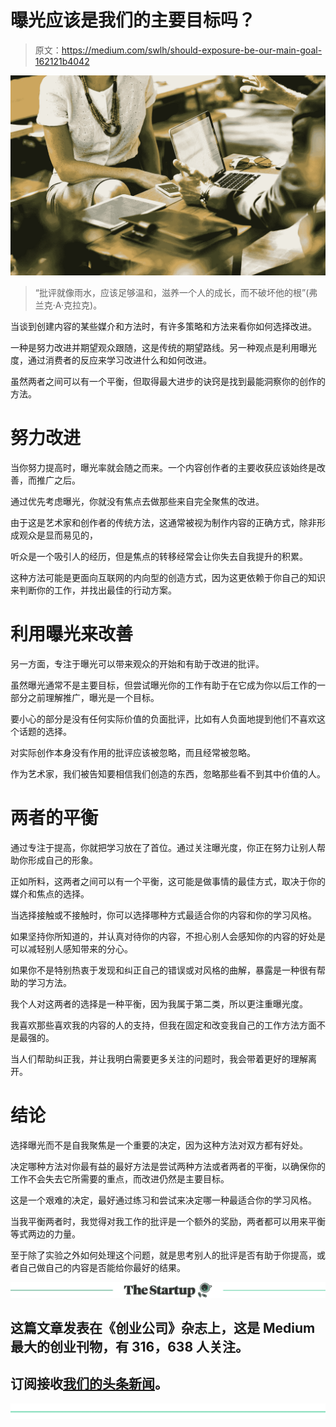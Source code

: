 # 曝光应该是我们的主要目标吗？

> 原文：<https://medium.com/swlh/should-exposure-be-our-main-goal-162121b4042>

![](img/3f4e33cf4cbc7ca8496db325143a90e4.png)

> “批评就像雨水，应该足够温和，滋养一个人的成长，而不破坏他的根”(弗兰克·A·克拉克)。

当谈到创建内容的某些媒介和方法时，有许多策略和方法来看你如何选择改进。

一种是努力改进并期望观众跟随，这是传统的期望路线。另一种观点是利用曝光度，通过消费者的反应来学习改进什么和如何改进。

虽然两者之间可以有一个平衡，但取得最大进步的诀窍是找到最能洞察你的创作的方法。

# 努力改进

当你努力提高时，曝光率就会随之而来。一个内容创作者的主要收获应该始终是改善，而推广之后。

通过优先考虑曝光，你就没有焦点去做那些来自完全聚焦的改进。

由于这是艺术家和创作者的传统方法，这通常被视为制作内容的正确方式，除非形成观众是显而易见的，

听众是一个吸引人的经历，但是焦点的转移经常会让你失去自我提升的积累。

这种方法可能是更面向互联网的内向型的创造方式，因为这更依赖于你自己的知识来判断你的工作，并找出最佳的行动方案。

# 利用曝光来改善

另一方面，专注于曝光可以带来观众的开始和有助于改进的批评。

虽然曝光通常不是主要目标，但尝试曝光你的工作有助于在它成为你以后工作的一部分之前理解推广，曝光是一个目标。

要小心的部分是没有任何实际价值的负面批评，比如有人负面地提到他们不喜欢这个话题的选择。

对实际创作本身没有作用的批评应该被忽略，而且经常被忽略。

作为艺术家，我们被告知要相信我们创造的东西，忽略那些看不到其中价值的人。

# 两者的平衡

通过专注于提高，你就把学习放在了首位。通过关注曝光度，你正在努力让别人帮助你形成自己的形象。

正如所料，这两者之间可以有一个平衡，这可能是做事情的最佳方式，取决于你的媒介和焦点的选择。

当选择接触或不接触时，你可以选择哪种方式最适合你的内容和你的学习风格。

如果坚持你所知道的，并认真对待你的内容，不担心别人会感知你的内容的好处是可以减轻别人感知带来的分心。

如果你不是特别热衷于发现和纠正自己的错误或对风格的曲解，暴露是一种很有帮助的学习方法。

我个人对这两者的选择是一种平衡，因为我属于第二类，所以更注重曝光度。

我喜欢那些喜欢我的内容的人的支持，但我在固定和改变我自己的工作方法方面不是最强的。

当人们帮助纠正我，并让我明白需要更多关注的问题时，我会带着更好的理解离开。

# 结论

选择曝光而不是自我聚焦是一个重要的决定，因为这种方法对双方都有好处。

决定哪种方法对你最有益的最好方法是尝试两种方法或者两者的平衡，以确保你的工作不会失去它所需要的重点，而改进仍然是主要目标。

这是一个艰难的决定，最好通过练习和尝试来决定哪一种最适合你的学习风格。

当我平衡两者时，我觉得对我工作的批评是一个额外的奖励，两者都可以用来平衡等式两边的力量。

至于除了实验之外如何处理这个问题，就是思考别人的批评是否有助于你提高，或者自己做自己的内容是否能给你最好的结果。

[![](img/308a8d84fb9b2fab43d66c117fcc4bb4.png)](https://medium.com/swlh)

## 这篇文章发表在《创业公司》杂志上，这是 Medium 最大的创业刊物，有 316，638 人关注。

## 订阅接收[我们的头条新闻](http://growthsupply.com/the-startup-newsletter/)。

[![](img/b0164736ea17a63403e660de5dedf91a.png)](https://medium.com/swlh)